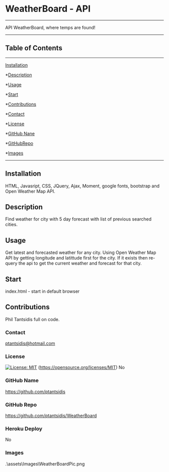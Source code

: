  # WeatherBoard - API
____
  API WeatherBoard, where temps are found!
____  
  ## Table of Contents
____
  [Installation](#installation)

  *[Description](#desc)

  *[Usage](#usage)

  *[Start](#start)
  
  *[Contributions](#contributions)

  *[Contact](#contact)

  *[License](#license)

  *[GitHub Nane](#githubname)

  *[GitHubRepo](#githubrepo)

  *[Images](#images)
____  
  ## Installation
  HTML, Javasript, CSS, JQuery, Ajax, Moment, google fonts, bootstrap and Open Weather Map API. 

  ## Description
  Find weather for city with 5 day forecast with list of previous searched cities.

  ## Usage
  Get latest and forecasted weather for any city. Using Open Weather Map API by getting longitude and latittude first for the city. If it exists then re-query the api to get the current weather and forecast for that city. 

  ## Start
  index.html - start in default browser

  ## Contributions
  Phil Tantsidis full on code.
    
  ###  Contact
  ptantsidis@hotmail.com
    
  ### License
  [![License: MIT](https://img.shields.io/badge/License-MIT-yellow.svg)](https://opensource.org/licenses/MIT)
  (https://opensource.org/licenses/MIT)
  No

  ### GitHub Name
  https://github.com/ptantsidis
  
  ### GitHub Repo
   https://github.com/ptantsidis/WeatherBoard

   ### Heroku Deploy
   No

  ### Images  
  .\assets\Images\WeatherBoardPic.png